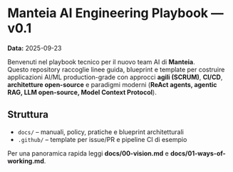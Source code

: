 # Manteia AI Engineering Playbook — v0.1

**Data:** 2025-09-23

Benvenuti nel playbook tecnico per il nuovo team AI di **Manteia**.  
Questo repository raccoglie linee guida, blueprint e template per costruire applicazioni AI/ML production-grade con approcci **agili (SCRUM)**, **CI/CD**, **architetture open-source** e paradigmi moderni (**ReAct agents, agentic RAG, LLM open-source, Model Context Protocol**).

## Struttura
- `docs/` – manuali, policy, pratiche e blueprint architetturali
- `.github/` – template per issue/PR e pipeline CI di esempio

Per una panoramica rapida leggi **docs/00-vision.md** e **docs/01-ways-of-working.md**.
